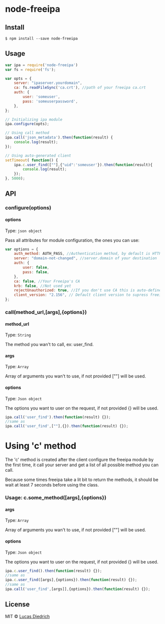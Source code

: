 # node-freeipa

>


## Install

```
$ npm install --save node-freeipa
```

## Usage

```js
var ipa = require('node-freeipa')
var fs = require('fs');

var opts = { 
	server: "ipaserver.yourdomain",
	ca: fs.readFileSync('ca.crt'), //path of your freeipa ca.crt
	auth: {
		user: 'someuser',
		pass: 'someuserpassword',
	},
};

// Initializing ipa module
ipa.configure(opts);

// Using call method
ipa.call('json_metadata').then(function(result) {
 	console.log(result);
});

// Using auto-generated client
setTimeout( function() { 
	ipa.c.user_find([""],{"uid":'someuser'}).then(function(result){
		console.log(result);
	});
}, 5000);

```


## API

### configure(options)

#### options

Type: `json object`

Pass all attributes for module configuration, the ones you can use:
```js
var options = {
	auth_method: AUTH_PASS, //Authentication method, by default is HTTP
	server: "domain-not-changed", //server.domain of your destination
	auth: {
		user: false,
		pass: false,
	},
	ca: false, //Your Freeipa's CA
	krb: false, //Not used yet
	rejectUnauthorized: true, //If you don't use CA this is auto-defined as false.
	client_version: "2.156", // Default client version to supress freeipa warning message. 
};
```

### call(method_url,[args],{options})

#### method_url

Type: `String`

The method you wan't to call, ex: user_find.

#### args

Type: `Array`

Array of arguments you wan't to use, if not provided [""] will be used.

#### options

Type: `Json object`

The options you want to user on the request, if not provided {} will be used.

```js
ipa.call('user_find').then(function(result) {});
//same as
ipa.call('user_find',[""],{}).then(function(result) {});
```

# Using 'c' method
The 'c' method is created after the client configure the freeipa module by the first time, it call your server and get a list of all possible method you can call. 

Because some times freeipa take a lit bit to return the methods, it should be wait at least 7 seconds before using the class.
### Usage: c.some_method([args],{options})

#### args

Type: `Array`

Array of arguments you wan't to use, if not provided [""] will be used.

#### options

Type: `Json object`

The options you want to user on the request, if not provided {} will be used.

```js
ipa.c.user_find().then(function(result) {});
//same as
ipa.c.user_find([args],{options}).then(function(result) {});
//same as
ipa.call('user_find',[args]],{options}).then(function(result) {});
```

## License

MIT © [Lucas Diedrich](https://github.com/lucasdiedrich)
